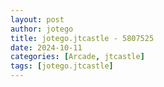```yaml
---
layout: post
author: jotego
title: jotego.jtcastle - 5807525
date: 2024-10-11
categories: [Arcade, jtcastle]
tags: [jotego.jtcastle]
---
```


